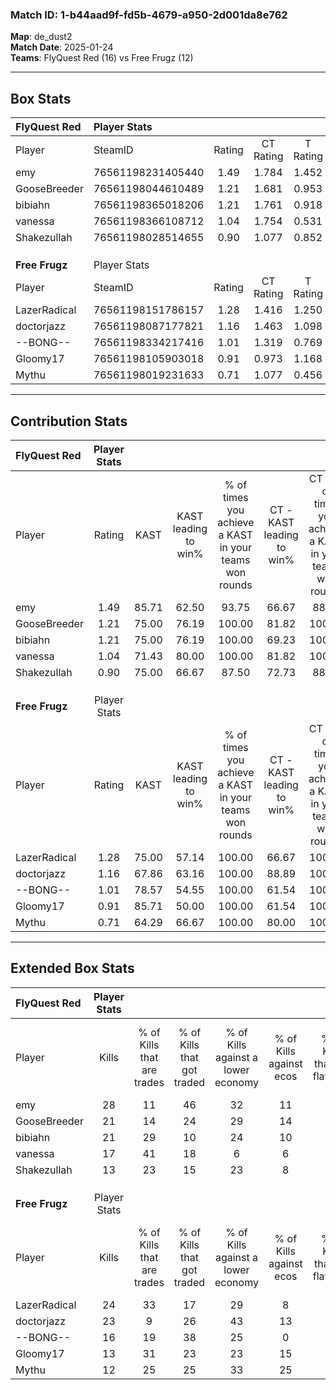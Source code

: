 ### Match ID: 1-b44aad9f-fd5b-4679-a950-2d001da8e762  
**Map**: de_dust2  
**Match Date**: 2025-01-24  
**Teams**: FlyQuest Red (16) vs Free Frugz (12)  

---  

## Box Stats  

| **FlyQuest Red** | Player Stats      |        |           |          |       |       |       |         |        |      |     |
| :- | :- | :-: | :-: | :-: | :-: | :-: | :-: | :-: | :-: | :-: | :-: |
| Player           | SteamID           | Rating | CT Rating | T Rating | KAST  |  ADR  | Kills | Assists | Deaths | K/D  | HS% |
| emy              | 76561198231405440 |  1.49  |   1.784   |  1.452   | 85.71 | 111.1 |  28   |    6    |   23   | 1.22 | 28  |
| GooseBreeder     | 76561198044610489 |  1.21  |   1.681   |  0.953   | 75.00 | 87.3  |  21   |   11    |   19   | 1.11 | 57  |
| bibiahn          | 76561198365018206 |  1.21  |   1.761   |  0.918   | 75.00 | 76.9  |  21   |    4    |   16   | 1.31 | 42  |
| vanessa          | 76561198366108712 |  1.04  |   1.754   |  0.531   | 71.43 | 50.7  |  17   |   10    |   14   | 1.21 | 35  |
| Shakezullah      | 76561198028514655 |  0.90  |   1.077   |  0.852   | 75.00 | 52.8  |  13   |    7    |   16   | 0.81 | 30  |
|                  |                   |        |           |          |       |       |       |         |        |      |     |
|                  |                   |        |           |          |       |       |       |         |        |      |     |
|                  |                   |        |           |          |       |       |       |         |        |      |     |
| **Free Frugz**   | Player Stats      |        |           |          |       |       |       |         |        |      |     |
| Player           | SteamID           | Rating | CT Rating | T Rating | KAST  |  ADR  | Kills | Assists | Deaths | K/D  | HS% |
| LazerRadical     | 76561198151786157 |  1.28  |   1.416   |  1.250   | 75.00 | 96.5  |  24   |    6    |   21   | 1.14 | 50  |
| doctorjazz       | 76561198087177821 |  1.16  |   1.463   |  1.098   | 67.86 | 84.5  |  23   |    6    |   21   | 1.10 | 47  |
| --BONG--         | 76561198334217416 |  1.01  |   1.319   |  0.769   | 78.57 | 63.4  |  16   |    5    |   18   | 0.89 | 68  |
| Gloomy17         | 76561198105903018 |  0.91  |   0.973   |  1.168   | 85.71 | 53.1  |  13   |    4    |   19   | 0.68 | 46  |
| Mythu            | 76561198019231633 |  0.71  |   1.077   |  0.456   | 64.29 | 57.1  |  12   |    8    |   21   | 0.57 | 58  |
---  

## Contribution Stats  

| **FlyQuest Red** | Player Stats |       |                      |                                                        |                           |                                                             |                          |                                                            |
| :- | :-: | :-: | :-: | :-: | :-: | :-: | :-: | :-: |
| Player           |    Rating    | KAST  | KAST leading to win% | % of times you achieve a KAST in your teams won rounds | CT - KAST leading to win% | CT - % of times you achieve a KAST in your teams won rounds | T - KAST leading to win% | T - % of times you achieve a KAST in your teams won rounds |
| emy              |     1.49     | 85.71 |        62.50         |                         93.75                          |           66.67           |                            88.89                            |          58.33           |                           100.00                           |
| GooseBreeder     |     1.21     | 75.00 |        76.19         |                         100.00                         |           81.82           |                           100.00                            |          70.00           |                           100.00                           |
| bibiahn          |     1.21     | 75.00 |        76.19         |                         100.00                         |           69.23           |                           100.00                            |          87.50           |                           100.00                           |
| vanessa          |     1.04     | 71.43 |        80.00         |                         100.00                         |           81.82           |                           100.00                            |          77.78           |                           100.00                           |
| Shakezullah      |     0.90     | 75.00 |        66.67         |                         87.50                          |           72.73           |                            88.89                            |          60.00           |                           85.71                            |
|                  |              |       |                      |                                                        |                           |                                                             |                          |                                                            |
|                  |              |       |                      |                                                        |                           |                                                             |                          |                                                            |
|                  |              |       |                      |                                                        |                           |                                                             |                          |                                                            |
| **Free Frugz**   | Player Stats |       |                      |                                                        |                           |                                                             |                          |                                                            |
| Player           |    Rating    | KAST  | KAST leading to win% | % of times you achieve a KAST in your teams won rounds | CT - KAST leading to win% | CT - % of times you achieve a KAST in your teams won rounds | T - KAST leading to win% | T - % of times you achieve a KAST in your teams won rounds |
| LazerRadical     |     1.28     | 75.00 |        57.14         |                         100.00                         |           66.67           |                           100.00                            |          44.44           |                           100.00                           |
| doctorjazz       |     1.16     | 67.86 |        63.16         |                         100.00                         |           88.89           |                           100.00                            |          40.00           |                           100.00                           |
| --BONG--         |     1.01     | 78.57 |        54.55         |                         100.00                         |           61.54           |                           100.00                            |          44.44           |                           100.00                           |
| Gloomy17         |     0.91     | 85.71 |        50.00         |                         100.00                         |           61.54           |                           100.00                            |          36.36           |                           100.00                           |
| Mythu            |     0.71     | 64.29 |        66.67         |                         100.00                         |           80.00           |                           100.00                            |          50.00           |                           100.00                           |
---  

## Extended Box Stats  

| **FlyQuest Red** | Player Stats |                            |                            |                                    |                         |                              |                                 |        |                             |                                     |                          |                               |                            |
| :- | :-: | :-: | :-: | :-: | :-: | :-: | :-: | :-: | :-: | :-: | :-: | :-: | :-: |
| Player           |    Kills     | % of Kills that are trades | % of Kills that got traded | % of Kills against a lower economy | % of Kills against ecos | % of Kills that are flawless | % of Kills that are close duels | Deaths | % of Deaths that get traded | % of Deaths against a lower economy | % of Deaths against ecos | % of Deaths that are flawless | % of Deaths that are close |
| emy              |      28      |             11             |             46             |                 32                 |           11            |              68              |                4                |   23   |             26              |                 17                  |            4             |              57               |             22             |
| GooseBreeder     |      21      |             14             |             24             |                 29                 |           14            |              67              |                0                |   19   |             21              |                 11                  |            0             |              68               |             11             |
| bibiahn          |      21      |             29             |             10             |                 24                 |           10            |              57              |                0                |   16   |             31              |                  6                  |            0             |              63               |             13             |
| vanessa          |      17      |             41             |             18             |                 6                  |            6            |              65              |                6                |   14   |             21              |                  0                  |            0             |              79               |             7              |
| Shakezullah      |      13      |             23             |             15             |                 23                 |            8            |              77              |                0                |   16   |             25              |                  6                  |            0             |              75               |             6              |
|                  |              |                            |                            |                                    |                         |                              |                                 |        |                             |                                     |                          |                               |                            |
|                  |              |                            |                            |                                    |                         |                              |                                 |        |                             |                                     |                          |                               |                            |
|                  |              |                            |                            |                                    |                         |                              |                                 |        |                             |                                     |                          |                               |                            |
| **Free Frugz**   | Player Stats |                            |                            |                                    |                         |                              |                                 |        |                             |                                     |                          |                               |                            |
| Player           |    Kills     | % of Kills that are trades | % of Kills that got traded | % of Kills against a lower economy | % of Kills against ecos | % of Kills that are flawless | % of Kills that are close duels | Deaths | % of Deaths that get traded | % of Deaths against a lower economy | % of Deaths against ecos | % of Deaths that are flawless | % of Deaths that are close |
| LazerRadical     |      24      |             33             |             17             |                 29                 |            8            |              71              |                4                |   21   |             14              |                 14                  |            0             |              43               |             5              |
| doctorjazz       |      23      |             9              |             26             |                 43                 |           13            |              70              |               17                |   21   |             33              |                 14                  |            0             |              86               |             5              |
| --BONG--         |      16      |             19             |             38             |                 25                 |            0            |              56              |               13                |   18   |             17              |                 17                  |            0             |              61               |             0              |
| Gloomy17         |      13      |             31             |             23             |                 23                 |           15            |              54              |               23                |   19   |             42              |                 11                  |            0             |              63               |             0              |
| Mythu            |      12      |             25             |             25             |                 33                 |           25            |              75              |                8                |   21   |             19              |                 10                  |            0             |              76               |             0              |
